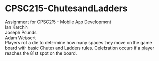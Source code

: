 # CPSC215-ChutesandLadders
Assignment for CPSC215 - Mobile App Development
<br>
Ian Karchin
<br>
Joseph Pounds
<br>
Adam Weissert
<br>
Players roll a die to determine how many spaces they move on the game board with basic Chutes and Ladders rules. Celebration occurs if a player reaches the 81st spot on the board.

